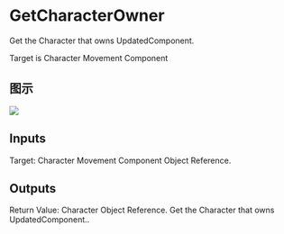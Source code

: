 # GetCharacterOwner

Get the Character that owns UpdatedComponent.

Target is Character Movement Component

## 图示

![]($-20221218-20181196.png)

## Inputs

Target: Character Movement Component Object Reference.  

## Outputs

Return Value: Character Object Reference. Get the Character that owns UpdatedComponent..


